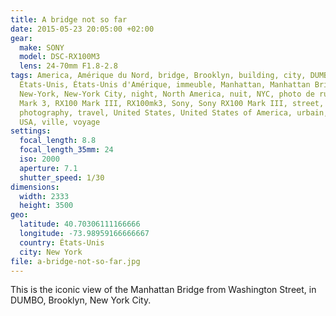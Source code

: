```yaml
---
title: A bridge not so far
date: 2015-05-23 20:05:00 +02:00
gear:
  make: SONY
  model: DSC-RX100M3
  lens: 24-70mm F1.8-2.8
tags: America, Amérique du Nord, bridge, Brooklyn, building, city, DUMBO, dusk,
  États-Unis, États-Unis d'Amérique, immeuble, Manhattan, Manhattan Bridge,
  New-York, New-York City, night, North America, nuit, NYC, photo de rue, RX100
  Mark 3, RX100 Mark III, RX100mk3, Sony, Sony RX100 Mark III, street, street
  photography, travel, United States, United States of America, urbain, urban,
  USA, ville, voyage
settings:
  focal_length: 8.8
  focal_length_35mm: 24
  iso: 2000
  aperture: 7.1
  shutter_speed: 1/30
dimensions:
  width: 2333
  height: 3500
geo:
  latitude: 40.70306111166666
  longitude: -73.98959166666667
  country: États-Unis
  city: New York
file: a-bridge-not-so-far.jpg
---
```


This is the iconic view of the Manhattan Bridge from Washington Street, in DUMBO, Brooklyn, New York City.
